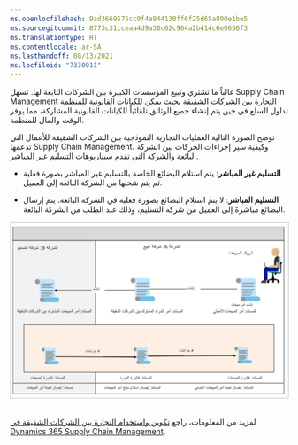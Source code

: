 ```yaml
---
ms.openlocfilehash: 9ad3669575cc0f4a844130ff6f25d65a800e1be5
ms.sourcegitcommit: 8773c31cceaa4d9a36c62c964a2b414c6e0656f3
ms.translationtype: HT
ms.contentlocale: ar-SA
ms.lasthandoff: 08/13/2021
ms.locfileid: "7330911"
---
```

غالباً ما تشتري وتبيع المؤسسات الكبيرة بين الشركات التابعة لها. تسهل Supply Chain Management التجارة بين الشركات الشقيقة بحيث يمكن للكيانات القانونية للمنظمة تداول السلع في حين يتم إنشاء جميع الوثائق تلقائياً للكيانات القانونية المشاركة، مما يوفر الوقت والمال للمنظمة.

توضح الصورة التالية العمليات التجارية النموذجية بين الشركات الشقيقة للأعمال التي تدعمها Supply Chain Management، وكيفية سير إجراءات الحركات‬ بين الشركة البائعة والشركة التي تقدم سيناريوهات التسليم غير المباشر. 



- **التسليم غير المباشر**: يتم استلام البضائع الخاصة بالتسليم غير المباشر بصورة فعلية ثم يتم شحنها من الشركة البائعة إلى العميل.


- **التسليم المباشر**: لا يتم استلام البضائع بصورة فعلية في الشركة البائعة. يتم إرسال البضائع مباشرةً إلى العميل من شركه التسليم، وذلك عند الطلب من الشركة البائعة. 

  
![رسم تخطيطي يوضح العمليات التجارية بين الشركات الشقيقة وتدفقات الحركات.](../media/intercompany-relations.png)
 

لمزيد من المعلومات، راجع [تكوين واستخدام التجارة بين الشركات الشقيقة في Dynamics 365 Supply Chain Management](/learn/modules/configure-use-intercompany-trade-dyn365-supply-chain-mgmt/?azure-portal=true). 


